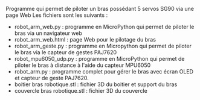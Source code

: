 Programme qui permet de piloter un bras possédant 5 servos SG90 via une page Web
Les fichiers sont les suivants :
  - robot_arm_web.py : programme en MicroPython qui permet de piloter le bras via un navigateur web
  - robot_arm_web.html : page Web pour le pilotage du bras
  - robot_arm_geste.py : programme en Micropython qui permet de piloter le bras via le capteur de gestes PAJ7620
  - robot_mpu6050_udp.py : programme en MicroPython qui permet de piloter le bras à distance à l'aide du capteur MPU6050
  - robot_arm.py : programme complet pour gérer le bras avec écran OLED et capteur de geste PAJ7620.
  - boitier bras robotique.stl : fichier 3D du boitier et support du bras
  - couvercle bras robotique.stl : fichier 3D du couvercle
